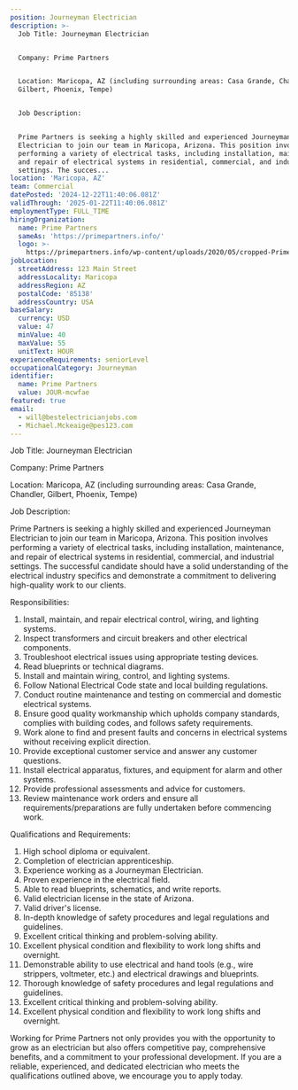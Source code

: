 ```yaml
---
position: Journeyman Electrician
description: >-
  Job Title: Journeyman Electrician 


  Company: Prime Partners


  Location: Maricopa, AZ (including surrounding areas: Casa Grande, Chandler,
  Gilbert, Phoenix, Tempe)


  Job Description:


  Prime Partners is seeking a highly skilled and experienced Journeyman
  Electrician to join our team in Maricopa, Arizona. This position involves
  performing a variety of electrical tasks, including installation, maintenance,
  and repair of electrical systems in residential, commercial, and industrial
  settings. The succes...
location: 'Maricopa, AZ'
team: Commercial
datePosted: '2024-12-22T11:40:06.081Z'
validThrough: '2025-01-22T11:40:06.081Z'
employmentType: FULL_TIME
hiringOrganization:
  name: Prime Partners
  sameAs: 'https://primepartners.info/'
  logo: >-
    https://primepartners.info/wp-content/uploads/2020/05/cropped-Prime-Partners-Logo-NO-BG-1-1.png
jobLocation:
  streetAddress: 123 Main Street
  addressLocality: Maricopa
  addressRegion: AZ
  postalCode: '85138'
  addressCountry: USA
baseSalary:
  currency: USD
  value: 47
  minValue: 40
  maxValue: 55
  unitText: HOUR
experienceRequirements: seniorLevel
occupationalCategory: Journeyman
identifier:
  name: Prime Partners
  value: JOUR-mcwfae
featured: true
email:
  - will@bestelectricianjobs.com
  - Michael.Mckeaige@pes123.com
---
```




Job Title: Journeyman Electrician 

Company: Prime Partners

Location: Maricopa, AZ (including surrounding areas: Casa Grande, Chandler, Gilbert, Phoenix, Tempe)

Job Description:

Prime Partners is seeking a highly skilled and experienced Journeyman Electrician to join our team in Maricopa, Arizona. This position involves performing a variety of electrical tasks, including installation, maintenance, and repair of electrical systems in residential, commercial, and industrial settings. The successful candidate should have a solid understanding of the electrical industry specifics and demonstrate a commitment to delivering high-quality work to our clients.

Responsibilities:

1. Install, maintain, and repair electrical control, wiring, and lighting systems.
2. Inspect transformers and circuit breakers and other electrical components.
3. Troubleshoot electrical issues using appropriate testing devices.
4. Read blueprints or technical diagrams.
5. Install and maintain wiring, control, and lighting systems.
6. Follow National Electrical Code state and local building regulations.
7. Conduct routine maintenance and testing on commercial and domestic electrical systems.
8. Ensure good quality workmanship which upholds company standards, complies with building codes, and follows safety requirements.
9. Work alone to find and present faults and concerns in electrical systems without receiving explicit direction.
10. Provide exceptional customer service and answer any customer questions.
11. Install electrical apparatus, fixtures, and equipment for alarm and other systems.
12. Provide professional assessments and advice for customers.
13. Review maintenance work orders and ensure all requirements/preparations are fully undertaken before commencing work.

Qualifications and Requirements:

1. High school diploma or equivalent.
2. Completion of electrician apprenticeship.
3. Experience working as a Journeyman Electrician.
4. Proven experience in the electrical field.
5. Able to read blueprints, schematics, and write reports.
6. Valid electrician license in the state of Arizona.
7. Valid driver's license.
8. In-depth knowledge of safety procedures and legal regulations and guidelines.
9. Excellent critical thinking and problem-solving ability.
10. Excellent physical condition and flexibility to work long shifts and overnight.
11. Demonstrable ability to use electrical and hand tools (e.g., wire strippers, voltmeter, etc.) and electrical drawings and blueprints.
12. Thorough knowledge of safety procedures and legal regulations and guidelines.
13. Excellent critical thinking and problem-solving ability.
14. Excellent physical condition and flexibility to work long shifts and overnight.

Working for Prime Partners not only provides you with the opportunity to grow as an electrician but also offers competitive pay, comprehensive benefits, and a commitment to your professional development. If you are a reliable, experienced, and dedicated electrician who meets the qualifications outlined above, we encourage you to apply today.
